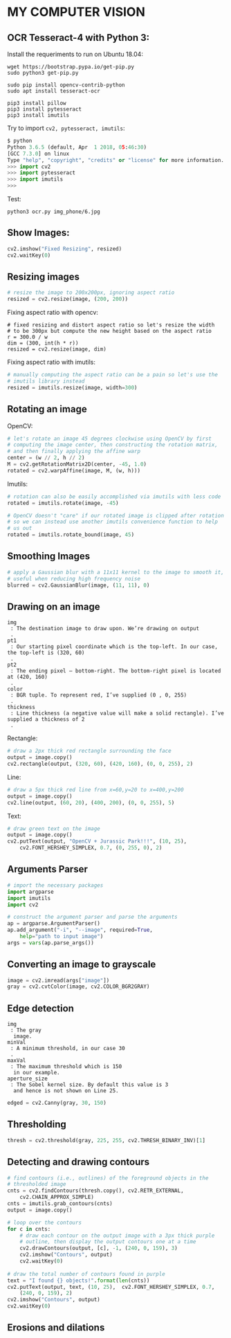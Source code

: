 # MY COMPUTER VISION

## OCR Tesseract-4 with Python 3:

Install the requeriments to run on Ubuntu 18.04:
```
wget https://bootstrap.pypa.io/get-pip.py
sudo python3 get-pip.py

sudo pip install opencv-contrib-python
sudo apt install tesseract-ocr

pip3 install pillow
pip3 install pytesseract
pip3 install imutils
```

Try to import `cv2, pytesseract, imutils`:
```python
$ python
Python 3.6.5 (default, Apr  1 2018, 05:46:30) 
[GCC 7.3.0] on linux
Type "help", "copyright", "credits" or "license" for more information.
>>> import cv2
>>> import pytesseract
>>> import imutils
>>>
```

Test:
```
python3 ocr.py img_phone/6.jpg
```

## Show Images:
```python
cv2.imshow("Fixed Resizing", resized)
cv2.waitKey(0)
```

## Resizing images
```python
# resize the image to 200x200px, ignoring aspect ratio
resized = cv2.resize(image, (200, 200))
```

Fixing aspect ratio with opencv:
```
# fixed resizing and distort aspect ratio so let's resize the width
# to be 300px but compute the new height based on the aspect ratio
r = 300.0 / w
dim = (300, int(h * r))
resized = cv2.resize(image, dim)
```

Fixing aspect ratio with imutils:
```python
# manually computing the aspect ratio can be a pain so let's use the
# imutils library instead
resized = imutils.resize(image, width=300)
```

## Rotating an image

OpenCV:
```python
# let's rotate an image 45 degrees clockwise using OpenCV by first
# computing the image center, then constructing the rotation matrix,
# and then finally applying the affine warp
center = (w // 2, h // 2)
M = cv2.getRotationMatrix2D(center, -45, 1.0)
rotated = cv2.warpAffine(image, M, (w, h)))
```

Imutils:
```python
# rotation can also be easily accomplished via imutils with less code
rotated = imutils.rotate(image, -45)

# OpenCV doesn't "care" if our rotated image is clipped after rotation
# so we can instead use another imutils convenience function to help
# us out
rotated = imutils.rotate_bound(image, 45)
```

## Smoothing Images
```python
# apply a Gaussian blur with a 11x11 kernel to the image to smooth it,
# useful when reducing high frequency noise
blurred = cv2.GaussianBlur(image, (11, 11), 0)
```

## Drawing on an image

    img
     : The destination image to draw upon. We’re drawing on output
     .
    pt1
     : Our starting pixel coordinate which is the top-left. In our case, the top-left is (320, 60)
     .
    pt2
     : The ending pixel — bottom-right. The bottom-right pixel is located at (420, 160)
     .
    color
     : BGR tuple. To represent red, I’ve supplied (0 , 0, 255)
     .
    thickness
     : Line thickness (a negative value will make a solid rectangle). I’ve supplied a thickness of 2
     .

Rectangle:
```python
# draw a 2px thick red rectangle surrounding the face
output = image.copy()
cv2.rectangle(output, (320, 60), (420, 160), (0, 0, 255), 2)
```

Line:
```python
# draw a 5px thick red line from x=60,y=20 to x=400,y=200
output = image.copy()
cv2.line(output, (60, 20), (400, 200), (0, 0, 255), 5)
```

Text:
```python
# draw green text on the image
output = image.copy()
cv2.putText(output, "OpenCV + Jurassic Park!!!", (10, 25), 
	cv2.FONT_HERSHEY_SIMPLEX, 0.7, (0, 255, 0), 2)
```

## Arguments Parser
```python
# import the necessary packages
import argparse
import imutils
import cv2

# construct the argument parser and parse the arguments
ap = argparse.ArgumentParser()
ap.add_argument("-i", "--image", required=True,
	help="path to input image")
args = vars(ap.parse_args())
```

## Converting an image to grayscale
```python
image = cv2.imread(args["image"])
gray = cv2.cvtColor(image, cv2.COLOR_BGR2GRAY)
```

## Edge detection

    img
     : The gray
      image.
    minVal
     : A minimum threshold, in our case 30
     .
    maxVal
     : The maximum threshold which is 150
      in our example.
    aperture_size
     : The Sobel kernel size. By default this value is 3
      and hence is not shown on Line 25.

```python
edged = cv2.Canny(gray, 30, 150)
```

## Thresholding
```python
thresh = cv2.threshold(gray, 225, 255, cv2.THRESH_BINARY_INV)[1]
```

## Detecting and drawing contours
```python
# find contours (i.e., outlines) of the foreground objects in the
# thresholded image
cnts = cv2.findContours(thresh.copy(), cv2.RETR_EXTERNAL,
	cv2.CHAIN_APPROX_SIMPLE)
cnts = imutils.grab_contours(cnts)
output = image.copy()

# loop over the contours
for c in cnts:
	# draw each contour on the output image with a 3px thick purple
	# outline, then display the output contours one at a time
	cv2.drawContours(output, [c], -1, (240, 0, 159), 3)
	cv2.imshow("Contours", output)
	cv2.waitKey(0)
	
# draw the total number of contours found in purple
text = "I found {} objects!".format(len(cnts))
cv2.putText(output, text, (10, 25),  cv2.FONT_HERSHEY_SIMPLEX, 0.7,
	(240, 0, 159), 2)
cv2.imshow("Contours", output)
cv2.waitKey(0)
```

## Erosions and dilations

